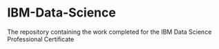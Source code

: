 # IBM-Data-Science
The repository containing the work completed for the IBM Data Science Professional Certificate
